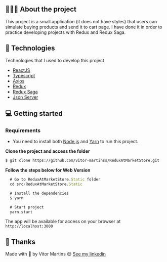 ## 💇🏻‍♂️ About the project

This project is a small application (it does not have styles) that users can simulate buying products and send it to cart page. I have done it in order to practice developing projects with Redux and Redux Saga.

## 🚀 Technologies

Technologies that I used to develop this project

- [ReactJS](https://reactjs.org/)
- [Typescript](https://www.typescriptlang.org/)
- [Axios](https://axios-http.com/)
- [Redux](https://redux.js.org/)
- [Redux Saga](https://redux-saga.js.org/)
- [Json Server](https://github.com/typicode/json-server)

## 💻 Getting started


### Requirements

- You need to install both [Node.js](https://nodejs.org/en/download/) and [Yarn](https://yarnpkg.com/) to run this project.

**Clone the project and access the folder**

```bash
$ git clone https://github.com/vitor-martinss/ReduxAtMarketStore.git
```

**Follow the steps below for Web Version**

```js
  # Go to ReduxAtMarketStore.Static folder
  cd src/ReduxAtMarketStore.Static 

  # Install the dependencies
  $ yarn

  # Start project
  yarn start
```
The app will be available for access on your browser at `http://localhost:3000`


## 📝 Thanks

Made with 💜 by Vitor Martins 😊 [See my linkedin](https://www.linkedin.com/in/vitor-martinss/)